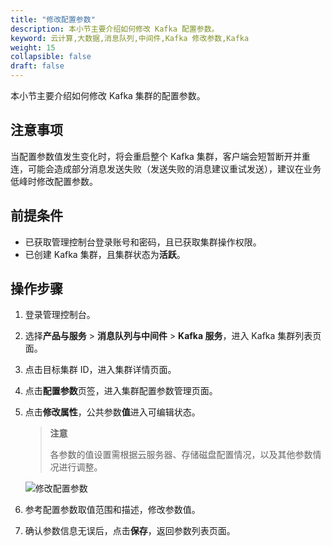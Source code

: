```yaml
---
title: "修改配置参数"
description: 本小节主要介绍如何修改 Kafka 配置参数。 
keyword: 云计算,大数据,消息队列,中间件,Kafka 修改参数,Kafka
weight: 15
collapsible: false
draft: false
---
```


本小节主要介绍如何修改 Kafka 集群的配置参数。

## 注意事项

当配置参数值发生变化时，将会重启整个 Kafka 集群，客户端会短暂断开并重连，可能会造成部分消息发送失败（发送失败的消息建议重试发送），建议在业务低峰时修改配置参数。 

## 前提条件

- 已获取管理控制台登录账号和密码，且已获取集群操作权限。
- 已创建 Kafka 集群，且集群状态为**活跃**。

## 操作步骤

1. 登录管理控制台。
2. 选择**产品与服务** > **消息队列与中间件** > **Kafka 服务**，进入 Kafka 集群列表页面。
3. 点击目标集群 ID，进入集群详情页面。
4. 点击**配置参数**页签，进入集群配置参数管理页面。
5. 点击**修改属性**，公共参数**值**进入可编辑状态。

   > **注意**
   > 
   > 各参数的值设置需根据云服务器、存储磁盘配置情况，以及其他参数情况进行调整。
   
   ![修改配置参数](../../../_images/modify_para.png)

6.  参考配置参数取值范围和描述，修改参数值。
7.  确认参数信息无误后，点击**保存**，返回参数列表页面。


